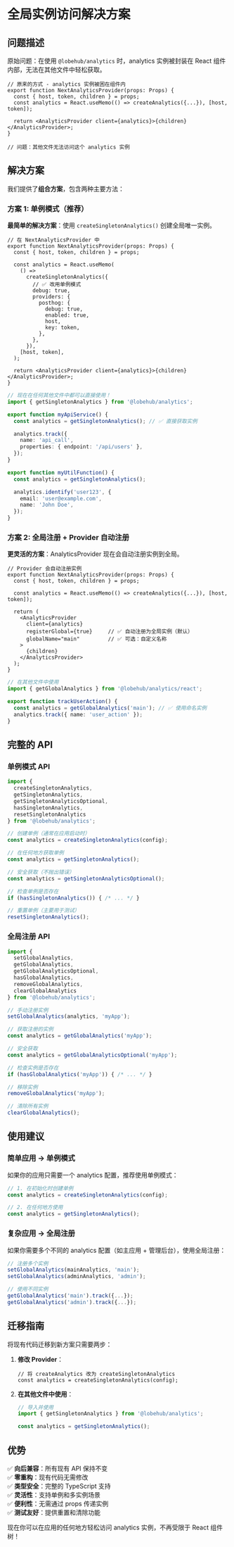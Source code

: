 # 全局实例访问解决方案

## 问题描述

原始问题：在使用 `@lobehub/analytics` 时，analytics 实例被封装在 React 组件内部，无法在其他文件中轻松获取。

```tsx
// 原来的方式 - analytics 实例被困在组件内
export function NextAnalyticsProvider(props: Props) {
  const { host, token, children } = props;
  const analytics = React.useMemo(() => createAnalytics({...}), [host, token]);

  return <AnalyticsProvider client={analytics}>{children}</AnalyticsProvider>;
}

// 问题：其他文件无法访问这个 analytics 实例
```

## 解决方案

我们提供了**组合方案**，包含两种主要方法：

### 方案 1: 单例模式（推荐）

**最简单的解决方案**：使用 `createSingletonAnalytics()` 创建全局唯一实例。

```tsx
// 在 NextAnalyticsProvider 中
export function NextAnalyticsProvider(props: Props) {
  const { host, token, children } = props;

  const analytics = React.useMemo(
    () =>
      createSingletonAnalytics({
        // ✅ 改用单例模式
        debug: true,
        providers: {
          posthog: {
            debug: true,
            enabled: true,
            host,
            key: token,
          },
        },
      }),
    [host, token],
  );

  return <AnalyticsProvider client={analytics}>{children}</AnalyticsProvider>;
}
```

```ts
// 现在在任何其他文件中都可以直接使用！
import { getSingletonAnalytics } from '@lobehub/analytics';

export function myApiService() {
  const analytics = getSingletonAnalytics(); // ✅ 直接获取实例

  analytics.track({
    name: 'api_call',
    properties: { endpoint: '/api/users' },
  });
}

export function myUtilFunction() {
  const analytics = getSingletonAnalytics();

  analytics.identify('user123', {
    email: 'user@example.com',
    name: 'John Doe',
  });
}
```

### 方案 2: 全局注册 + Provider 自动注册

**更灵活的方案**：AnalyticsProvider 现在会自动注册实例到全局。

```tsx
// Provider 会自动注册实例
export function NextAnalyticsProvider(props: Props) {
  const { host, token, children } = props;

  const analytics = React.useMemo(() => createAnalytics({...}), [host, token]);

  return (
    <AnalyticsProvider
      client={analytics}
      registerGlobal={true}     // ✅ 自动注册为全局实例（默认）
      globalName="main"         // ✅ 可选：自定义名称
    >
      {children}
    </AnalyticsProvider>
  );
}
```

```ts
// 在其他文件中使用
import { getGlobalAnalytics } from '@lobehub/analytics/react';

export function trackUserAction() {
  const analytics = getGlobalAnalytics('main'); // ✅ 使用命名实例
  analytics.track({ name: 'user_action' });
}
```

## 完整的 API

### 单例模式 API

```ts
import {
  createSingletonAnalytics,
  getSingletonAnalytics,
  getSingletonAnalyticsOptional,
  hasSingletonAnalytics,
  resetSingletonAnalytics
} from '@lobehub/analytics';

// 创建单例（通常在应用启动时）
const analytics = createSingletonAnalytics(config);

// 在任何地方获取单例
const analytics = getSingletonAnalytics();

// 安全获取（不抛出错误）
const analytics = getSingletonAnalyticsOptional();

// 检查单例是否存在
if (hasSingletonAnalytics()) { /* ... */ }

// 重置单例（主要用于测试）
resetSingletonAnalytics();
```

### 全局注册 API

```ts
import {
  setGlobalAnalytics,
  getGlobalAnalytics,
  getGlobalAnalyticsOptional,
  hasGlobalAnalytics,
  removeGlobalAnalytics,
  clearGlobalAnalytics
} from '@lobehub/analytics';

// 手动注册实例
setGlobalAnalytics(analytics, 'myApp');

// 获取注册的实例
const analytics = getGlobalAnalytics('myApp');

// 安全获取
const analytics = getGlobalAnalyticsOptional('myApp');

// 检查实例是否存在
if (hasGlobalAnalytics('myApp')) { /* ... */ }

// 移除实例
removeGlobalAnalytics('myApp');

// 清除所有实例
clearGlobalAnalytics();
```

## 使用建议

### 简单应用 → 单例模式

如果你的应用只需要一个 analytics 配置，推荐使用单例模式：

```ts
// 1. 在初始化时创建单例
const analytics = createSingletonAnalytics(config);

// 2. 在任何地方使用
const analytics = getSingletonAnalytics();
```

### 复杂应用 → 全局注册

如果你需要多个不同的 analytics 配置（如主应用 + 管理后台），使用全局注册：

```ts
// 注册多个实例
setGlobalAnalytics(mainAnalytics, 'main');
setGlobalAnalytics(adminAnalytics, 'admin');

// 使用不同实例
getGlobalAnalytics('main').track({...});
getGlobalAnalytics('admin').track({...});
```

## 迁移指南

将现有代码迁移到新方案只需要两步：

1. **修改 Provider**：

   ```tsx
   // 将 createAnalytics 改为 createSingletonAnalytics
   const analytics = createSingletonAnalytics(config);
   ```

2. **在其他文件中使用**：
   ```ts
   // 导入并使用
   import { getSingletonAnalytics } from '@lobehub/analytics';

   const analytics = getSingletonAnalytics();
   ```

## 优势

✅ **向后兼容**：所有现有 API 保持不变\
✅ **零重构**：现有代码无需修改\
✅ **类型安全**：完整的 TypeScript 支持\
✅ **灵活性**：支持单例和多实例场景\
✅ **便利性**：无需通过 props 传递实例\
✅ **测试友好**：提供重置和清除功能

现在你可以在应用的任何地方轻松访问 analytics 实例，不再受限于 React 组件树！
